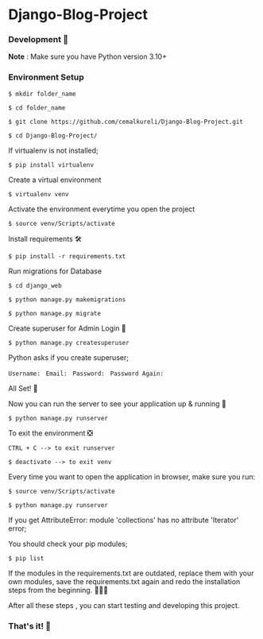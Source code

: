 # Django-Blog-Project


### Development 👨
**Note** : Make sure you have Python version 3.10+


### Environment Setup 

`$ mkdir folder_name`

`$ cd folder_name`

`$ git clone https://github.com/cemalkureli/Django-Blog-Project.git`

`$ cd Django-Blog-Project/`


If virtualenv is not installed;

`$ pip install virtualenv`


Create a virtual environment

`$ virtualenv venv`


Activate the environment everytime you open the project

`$ source venv/Scripts/activate`


Install requirements 🛠

`$ pip install -r requirements.txt`


Run migrations for Database 

`$ cd django_web`

`$ python manage.py makemigrations`

`$ python manage.py migrate`


Create superuser for Admin Login 🔐

`$ python manage.py createsuperuser`


Python asks if you create superuser;

`Username: `
`Email: `
`Password: `
`Password Again: `


All Set! 🤩


Now you can run the server to see your application up & running 🚀

`$ python manage.py runserver`


To exit the environment ❎

`CTRL + C --> to exit runserver`

`$ deactivate --> to exit venv`


Every time you want to open the application in browser, make sure you run:

`$ source venv/Scripts/activate`

`$ python manage.py runserver`



If you get AttributeError: module 'collections' has no attribute 'Iterator' error;

You should check your pip modules;

`$ pip list `

If the modules in the requirements.txt are outdated, replace them with your own modules, save the requirements.txt again 
and redo the installation steps from the beginning. 🤩🤩🤩


After all these steps , you can start testing and developing this project.

### That's it! 👨


